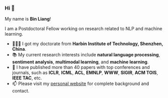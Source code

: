 ### Hi 👋

My name is **Bin Liang**! 

I am a Postdoctoral Fellow working on research related to NLP and machine learning.
- 👨🏼‍🎓 I got my doctorate from **Harbin Institute of Technology, Shenzhen, China**.
- 📚️ My current research interests include <strong>natural language processing</strong>, <strong>sentiment analysis</strong>, <strong>multimodal learning</strong>, and <strong>machine learning</strong>.
- 📃 I have published more than 40 papers with top conferences and journals, such as <strong>ICLR</strong>, <strong>ICML</strong>, <strong>ACL</strong>, <strong>EMNLP</strong>, <strong>WWW</strong>, <strong>SIGIR</strong>, <strong>ACM TOIS</strong>, <strong>IEEE TAC</strong>, etc.
- 📫 Please visit my [personal website](https://BinLiang-NLP.github.io/) for complete background and contact.

<!--
<table>
  </tr>
  <td width="55%">
  <p>
    <img src = "https://github-readme-stats.vercel.app/api?username=BinLiang-NLP&show_icons=true&theme=radical&line_height=33">
  </p>
</td>
<td width="45%">
  <p>
    <img src = "https://github-readme-stats.vercel.app/api/top-langs/?username=BinLiang-NLP&hide_langs_below=.25&theme=radical">
  </p>
</td>
</tr>
</table>
-->
